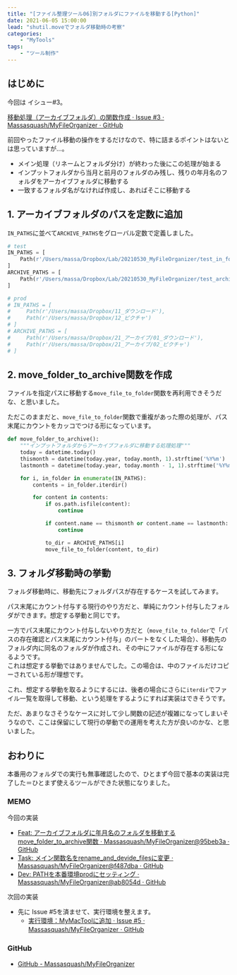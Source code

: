 ```yaml
---
title: "[ファイル整理ツール06]別フォルダにファイルを移動する[Python]"
date: 2021-06-05 15:00:00
lead: "shutil.moveでフォルダ移動時の考察"
categories: 
    - "MyTools"
tags: 
    - "ツール制作"
---
```


## はじめに
今回は イシュー#3。

[移動処理（アーカイブフォルダ）の関数作成 · Issue #3 · Massasquash/MyFileOrganizer · GitHub](https://github.com/Massasquash/MyFileOrganizer/issues/3)

前回やったファイル移動の操作をするだけなので、特に詰まるポイントはないとは思っていますが…。

- メイン処理（リネームとフォルダ分け）が終わった後にこの処理が始まる
- インプットフォルダから当月と前月のフォルダのみ残し、残りの年月名のフォルダをアーカイブフォルダに移動する
- 一致するフォルダ名がなければ作成し、あればそこに移動する

## 1. アーカイブフォルダのパスを定数に追加
`IN_PATHS`に並べて`ARCHIVE_PATHS`をグローバル定数で定義しました。  

```python
# test
IN_PATHS = [
    Path(r'/Users/massa/Dropbox/Lab/20210530_MyFileOrganizer/test_in_folder')
]
ARCHIVE_PATHS = [
    Path(r'/Users/massa/Dropbox/Lab/20210530_MyFileOrganizer/test_archive_folder')
]

# prod
# IN_PATHS = [
#     Path(r'/Users/massa/Dropbox/11_ダウンロード'),
#     Path(r'/Users/massa/Dropbox/12_ピクチャ')
# ]
# ARCHIVE_PATHS = [
#     Path(r'/Users/massa/Dropbox/21_アーカイブ/01_ダウンロード'),
#     Path(r'/Users/massa/Dropbox/21_アーカイブ/02_ピクチャ')
# ]
```

## 2. move_folder_to_archive関数を作成
ファイルを指定パスに移動する`move_file_to_folder`関数を再利用できそうだな、と思いました。

ただこのままだと、`move_file_to_folder`関数で重複があった際の処理が、パス末尾にカウントをカッコでつける形になっています。

```python
def move_folder_to_archive():
    """インプットフォルダからアーカイブフォルダに移動する処理処理"""
    today = datetime.today()
    thismonth = datetime(today.year, today.month, 1).strftime('%Y%m')
    lastmonth = datetime(today.year, today.month - 1, 1).strftime('%Y%m')

    for i, in_folder in enumerate(IN_PATHS):
        contents = in_folder.iterdir()

        for content in contents:
            if os.path.isfile(content):
                continue

            if content.name == thismonth or content.name == lastmonth:
                continue

            to_dir = ARCHIVE_PATHS[i]
            move_file_to_folder(content, to_dir)
```

## 3. フォルダ移動時の挙動
フォルダ移動時に、移動先にフォルダパスが存在するケースを試してみます。

パス末尾にカウント付与する現行のやり方だと、単純にカウント付与したフォルダができます。想定する挙動と同じです。

一方でパス末尾にカウント付与しないやり方だと（`move_file_to_folder`で「パスの存在確認とパス末尾にカウント付与」のパートをなくした場合）、移動先のフォルダ内に同名のフォルダが作成され、その中にファイルが存在する形になるようです。  
これは想定する挙動ではありませんでした。この場合は、中のファイルだけコピーされている形が理想です。

これ、想定する挙動を取るようにするには、後者の場合にさらに`iterdir`でファイル一覧を取得して移動、という処理をするようにすれば実装はできそうです。

ただ、あまりなさそうなケースに対して少し関数の記述が複雑になってしまいそうなので、ここは保留にして現行の挙動での運用を考えた方が良いのかな、と思いました。


## おわりに
本番用のフォルダでの実行も無事確認したので、ひとまず今回で基本の実装は完了した＝ひとまず使えるツールができた状態になりました。  


### MEMO
今回の実装  
- [Feat: アーカイブフォルダに年月名のフォルダを移動するmove_folder_to_archive関数 · Massasquash/MyFileOrganizer@95beb3a · GitHub](https://github.com/Massasquash/MyFileOrganizer/commit/95beb3ac4fdfb582dbfaa6c8a409cd514b793711)
- [Task: メイン関数名をrename_and_devide_filesに変更 · Massasquash/MyFileOrganizer@f487dba · GitHub](https://github.com/Massasquash/MyFileOrganizer/commit/f487dba0a2ee6d5325b1220e8237436398136017)
- [Dev: PATHを本番環境prodにセッティング · Massasquash/MyFileOrganizer@ab8054d · GitHub](https://github.com/Massasquash/MyFileOrganizer/commit/ab8054d294c948e84b0e33c9e2ba8479e26e9595)

次回の実装
- 先に Issue #5を済ませて、実行環境を整えます。  
  - [実行環境：MyMacToolに追加 · Issue #5 · Massasquash/MyFileOrganizer · GitHub](https://github.com/Massasquash/MyFileOrganizer/issues/5)
　
### GitHub
- [GitHub - Massasquash/MyFileOrganizer](https://github.com/Massasquash/MyFileOrganizer)
